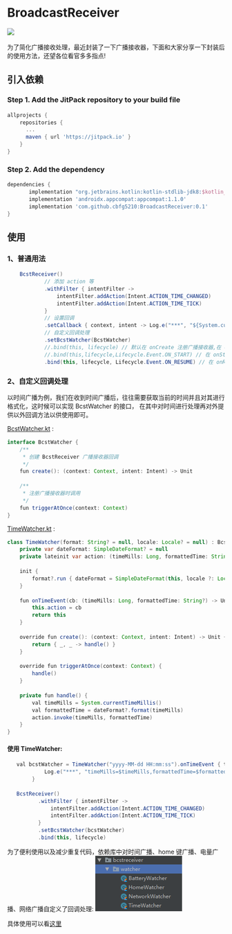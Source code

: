 # BroadcastReceiver
[![](https://jitpack.io/v/cbfg5210/BroadcastReceiver.svg)](https://jitpack.io/#cbfg5210/BroadcastReceiver)

为了简化广播接收处理，最近封装了一下广播接收器，下面和大家分享一下封装后的使用方法，还望各位看官多多指点!

## 引入依赖
### Step 1. Add the JitPack repository to your build file
```gradle
allprojects {
	repositories {
	  ...
	  maven { url 'https://jitpack.io' }
    }
}
```
### Step 2. Add the dependency
```gradle
dependencies {
       implementation "org.jetbrains.kotlin:kotlin-stdlib-jdk8:$kotlin_version"
       implementation 'androidx.appcompat:appcompat:1.1.0'
       implementation 'com.github.cbfg5210:BroadcastReceiver:0.1'
}
```

## 使用

### 1、普通用法
```java
    BcstReceiver()
            // 添加 action 等
            .withFilter { intentFilter ->
                intentFilter.addAction(Intent.ACTION_TIME_CHANGED)
                intentFilter.addAction(Intent.ACTION_TIME_TICK)
            }
            // 设置回调
            .setCallback { context, intent -> Log.e("***", "${System.currentTimeMillis()}") }
            // 自定义回调处理
            .setBcstWatcher(BcstWatcher)
            //.bind(this, lifecycle) // 默认在 onCreate 注册广播接收器,在 onDestroy 注销
            //.bind(this,lifecycle,Lifecycle.Event.ON_START) // 在 onStart 注册广播接收器,在 onStop 注销
            .bind(this, lifecycle, Lifecycle.Event.ON_RESUME) // 在 onResume 注册广播接收器,在 onPause 注销
```

### 2、自定义回调处理

以时间广播为例，我们在收到时间广播后，往往需要获取当前的时间并且对其进行格式化，这时候可以实现 BcstWatcher 的接口，
在其中对时间进行处理再对外提供以外回调方法以供使用即可。

[BcstWatcher.kt](https://github.com/cbfg5210/BroadcastReceiver/blob/master/bcstreceiver/src/main/java/com/bcstreceiver/BcstWatcher.kt) :

```java
interface BcstWatcher {
    /**
     * 创建 BcstReceiver 广播接收器回调
     */
    fun create(): (context: Context, intent: Intent) -> Unit

    /**
     * 注册广播接收器时调用
     */
    fun triggerAtOnce(context: Context)
}
```

[TimeWatcher.kt](https://github.com/cbfg5210/BroadcastReceiver/blob/master/bcstreceiver/src/main/java/com/bcstreceiver/watcher/TimeWatcher.kt) :

```java
class TimeWatcher(format: String? = null, locale: Locale? = null) : BcstWatcher {
    private var dateFormat: SimpleDateFormat? = null
    private lateinit var action: (timeMills: Long, formattedTime: String?) -> Unit

    init {
        format?.run { dateFormat = SimpleDateFormat(this, locale ?: Locale.CHINA) }
    }

    fun onTimeEvent(cb: (timeMills: Long, formattedTime: String?) -> Unit): TimeWatcher {
        this.action = cb
        return this
    }

    override fun create(): (context: Context, intent: Intent) -> Unit {
        return { _, _ -> handle() }
    }

    override fun triggerAtOnce(context: Context) {
        handle()
    }

    private fun handle() {
        val timeMills = System.currentTimeMillis()
        val formattedTime = dateFormat?.format(timeMills)
        action.invoke(timeMills, formattedTime)
    }
}
```

#### 使用 TimeWatcher:

```java
   val bcstWatcher = TimeWatcher("yyyy-MM-dd HH:mm:ss").onTimeEvent { timeMills, formattedTime ->
            Log.e("***", "timeMills=$timeMills,formattedTime=$formattedTime")
        }

   BcstReceiver()
          .withFilter { intentFilter ->
              intentFilter.addAction(Intent.ACTION_TIME_CHANGED)
              intentFilter.addAction(Intent.ACTION_TIME_TICK)
          }
          .setBcstWatcher(bcstWatcher)
          .bind(this, lifecycle)
```

为了便利使用以及减少重复代码，依赖库中对时间广播、home 键广播、电量广播、网络广播自定义了回调处理:
![capture_1.png](https://raw.githubusercontent.com/cbfg5210/BroadcastReceiver/master/captures/capture_1.png)

具体使用可以看[这里](https://github.com/cbfg5210/BroadcastReceiver/blob/master/app/src/main/java/com/bcst/receiver/MainActivity.kt)
